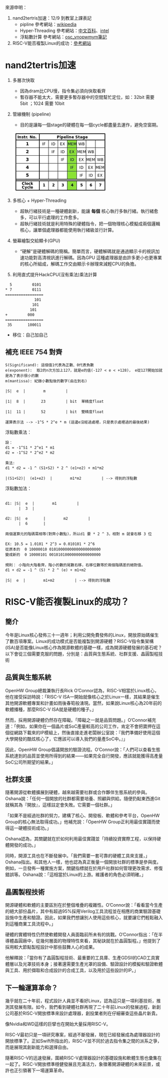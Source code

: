 來源申明：

1. nand2tertris加速：12/9 到教室上課表記
   - pipline 參考網站：[wikipedia](https://zh.wikipedia.org/wiki/%E6%8C%87%E4%BB%A4%E7%AE%A1%E7%B7%9A%E5%8C%96)
   - Hyper-Threading 參考網站：[中文百科](https://www.newton.com.tw/wiki/Hyper-Threading)、[intel](https://www.intel.com.tw/content/www/tw/zh/gaming/resources/hyper-threading.html)
   - 浮點數計算 參考網站：[osc_vnopwmym筆記](https://www.gushiciku.cn/pl/pFUb/zh-tw)
2. RISC-V能否複製Linux的成功：[參考網站](https://www.eettaiwan.com/20210406nt31-can-open-source-hardware-emulate-linux/)

# nand2tertris加速

1. 多層次快取
	- 因為dram比CPU慢，指令集必須向快取看齊
	- 暫存器不能太大，需要更多暫存器中的空間幫忙定位，如：32bit 需要 5bit ；1024 需要 10bit
	
2. 管線機制 (pipeline)
	- 目的是讓每一個stage的硬體在每一個cycle都盡量去運作，避免空窗期。
   
   ![](https://github.com/al2698/co110a/blob/e1bb2e711f2ff5516bc7b98c95aaa8aab87d86d2/hw/picture/5_Stage_Pipeline.jpg)
   
3. 多核心 + Hyper-Threading
	- 超執行緒技術是一種硬體創新，能讓 **每個** 核心執行多執行緒。執行緒愈多，可以平行處理的工作愈多。
   - 超執行緒技術就是利用特殊的硬體指令，把一個物理核心模擬成兩個邏輯核心，讓單個處理器都能使用執行緒級並行計算。
   
4. 螢幕繪製交給顯卡(GPU)
	-  “硬解”是硬體解碼的簡稱。簡單而言，硬體解碼就是通過顯示卡的視訊加速功能對高清視訊進行解碼。因為GPU 這種處理器是由許多更小也更專業的核心所組成，解碼工作交由顯示卡辦理來減輕CPU的負擔。
   
5. 利用直式提升HackCPU(沒有乘法)乘法計算


```
  5         0101
* 7         0111
=================
             101
            101
           101
+         000
=================
 35       100011
```
- 移位：自己加自己


## 補充  IEEE 754 對齊

```
S(Significand): 這個值1代表為正數、0代表負數
e(exponent):  取2的n次方加上127，就是e的值(-127 < e < +128)， e從127開始加就是為了表示很小的數
m(mantissa): 紀錄小數點後的數字(由左到右) 

|S|  e  |        m         |

|1|  8  |       23         | bit  單精度float

|1|  11 |       52         | bit  雙精度float

運算表示法 --> -1^S * 2^e * m (這邊e沒經過處裡，只是表示處裡過的最後結果)
```
浮點數乘法：

```
設：
d1 = -1^S1 * 2^e1 * m1
d2 = -1^S2 * 2^e2 * m2

乘法:
d1 * d2 = -1 ^ (S1+S2) * 2 ^ (e1+e2) + m1*m2

|(S1+S2)|  (e1+e2)  |        m1*m2         | --> 得到的浮點數
```
浮點數加法：

```

d1: |S|  e  |        m1         |  
      |  3  | 

d2: |S|  e       |        m2         |
      |  6       | 
      
兩個運算元的階碼需相等(對齊小數點)，所以d1 要 * 2 ^ 3，相對 m 就會右移 3 位

EX: 10.5 = 1.0101 * 2^3 = 0.010101 * 2^6
從原本的  0 10000010 01010000000000000000000
變成新的  0 10000101 00101010000000000000000

規則： 小階向大階看齊，階小的數的尾數右移，右移位數等於兩個階碼差的絕對值。
d1 + d2 = -1 ^ (S) * 2 ^ (e) + m1+m2

|S|  e  |        m1+m2         | --> 得到的浮點數
```






# RISC-V能否複製Linux的成功？


## 簡介
今年是Linux核心發佈三十一週年；利用公開免費發佈的Linux，開放原始碼催生了數百項專案。Linux的成功模式是否能複製到開源硬體？RISC-V指令集架構(ISA)是否能像Linux核心作為開源軟體的基礎一樣，成為開源硬體發展的基石呢？以下會從三個需要克服的問題，分別是：品質與生態系統、社群支援、晶圓製程技術



## 品質與生態系統

OpenHW Group總裁兼執行長Rick O’Connor認為，RISC-V相當於Linux核心，他在接受採訪時說：「RISC-V ISA一開始就像核心之於Linux一樣，其結果是催生其他開源軟體專案和計畫如雨後春筍般湧現。當然，如果說Linux核心為20年前的軟體播種，那麼RISC-V ISA就是硬體的種子。」

然而，採用開源硬體仍然存在障礙。「障礙之一就是品質問題。」O’Connor補充道：「例如，如果你在一個晶片或SoC產量較高的公司工作，肯定不會把寶押在這個從網路下載來的IP模組上，然後直接走進老闆辦公室說：『我們準備好使用這個大學開發的酷炫核心了，它應該可以導入我們的量產SoC中。』」

因此，OpenHW Group倡議開放的驗證流程。O’Connor說：「人們可以查看生態系統達到的品質並使用所得到的結果——如果完全自行開發，應該就能獲得高產量SoC公司所期望的結果。」



## 社群支援

隨著開源從軟體擴展到硬體，越來越需要社群或合作夥伴生態系統的參與。Oshana說：「任何一個開放的社群都需要培養、照顧與供給。隨便扔點東西進Git就稱其為『開放』，這樣註定會失敗。它需要一個社群。」

「如果不是經過社群的努力，建構了核心、開發板、軟體和參考平台，OpenHW Group的核心無法取得成功。」他補充說：「OpenHW Group正利用最佳實踐而使得這一硬體技術成功。」

Oshana認為，其關鍵就在於如何利用最佳實踐並「持續投資實際工程，以保持硬體開發的成功。」

同時，開源工具也在不斷發展中。「我們需要一套可靠的硬體工具來支援，」Oshana指出。和其他人一樣，他也認為真正衡量一個開放社群的標準是參與度。例如，一旦發佈一種實施方案，關鍵指標就在於用戶社群如何管理更改需求、修復錯誤等。Oshana說：「這相當於Linux的上游。維護者的角色必須明確。」




## 晶圓製程技術

開源硬體和軟體的主要區別在於整個堆疊的複雜性。O’Connor說：「看看當今生產的絕大部份晶片，其中有超過95%採用Verilog工具流程並在相應的商業驗證基礎設施中生產和驗證。因此，如果我們想讓別人使用這些核心，就要讓它們輕鬆融入到這種商業工具流程中。」

硬體的實體特性仍然使軟體開發人員面臨前所未有的挑戰。O’Connor指出：「在半導體晶圓廠中，從幾何層面的物理特性來看，其秘訣就在於晶圓製程。」他提到了採用較大節點製程設計中那些鼓舞人心的成果。

他解釋說：「當你有了晶圓製程技術、最重要的工具庫、生產GDSII的CAD工具實體層以及光罩技術本身；接著還需要生產光罩的設備、驗證設計的模擬和驗證軟體與工具、用於擷取和合成設計的合成工具，以及用於這些設計的IP。」



## 下一輪運算革命？

幾乎就在二十年前，程式設計人員並不看好Linux，認為這只是一項利基技術，推測其發展有限。如今，我們看到硬體社群再現了二十年前Linux的發展過程，新創公司基於RISC-V開放標準來設計處理器，創投業者則在仔細審查這些晶片新貴。

像Nvidia和WD這樣的巨擘也在開始大量採用RISC-V。

RISC-V最初只是一項研究專案，經過不斷發展，現在已經發展成為處理器設計的開放標準了。正如Swift所指出的，RISC-V並不同於過去指令集之間的派系之爭，而是展現其創新能力和選擇自由。

隨著RISC-V的迅速發展，圍繞RISC-V處理器設計的基礎設施和軟體生態也彙集在一起了。RISC-V開放標準穩健發展且充滿活力，象徵著開源硬體的未來前景，或許也正引領著下一場運算革命。
